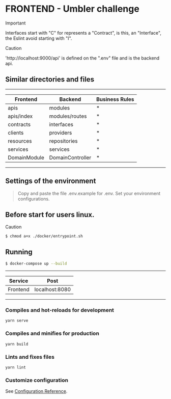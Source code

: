 # FRONTEND - Umbler challenge

> [!IMPORTANT]
> Interfaces start with "C" for represents a "Contract", is this, an "Interface",  the Eslint avoid starting with "I".

> [!CAUTION]
> 'http://localhost:9000/api' is defined on the ".env" file and is the backend api.

## Similar directories and files
________________________________________________________________

|  Frontend                 |  Backend         | Business Rules|
| ------------------------- | ---------------- |---------------|
|  apis                     | modules          | *             |
|  apis/index               | modules/routes   | *             |
|  contracts                | interfaces       | *             |
|  clients                  | providers        | *             |
|  resources                | repositories     | *             |
|  services                 | services         | *             |
|  DomainModule             | DomainController | *             |
________________________________________________________________


## Settings of the environment
> Copy and paste the file .env.example for .env.
> Set your environment configurations.

## Before start for users linux.
> [!CAUTION]
> `$ chmod a+x ./docker/entrypoint.sh`

## Running
```bash
$ docker-compose up --build
```
__________________________________

|  Service     |  Post           |
| ------------ | --------------- |
|  Frontend    |  localhost:8080 |
__________________________________

### Compiles and hot-reloads for development
```
yarn serve
```

### Compiles and minifies for production
```
yarn build
```

### Lints and fixes files
```
yarn lint
```

### Customize configuration
See [Configuration Reference](https://cli.vuejs.org/config/).
